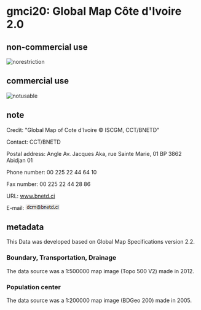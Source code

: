 # gmci20: Global Map Côte d'Ivoire 2.0
## non-commercial use
![norestriction](https://globalmaps.github.io/globalmaps/norestriction.png)
## commercial use
![notusable](https://globalmaps.github.io/globalmaps/notusable.png)

## note
Credit: "Global Map of Cote d'Ivoire © ISCGM, CCT/BNETD" 

Contact: CCT/BNETD

Postal address: Angle Av. Jacques Aka, rue Sainte Marie, 01 BP 3862 Abidjan 01

Phone number: 00 225 22 44 64 10

Fax number: 00 225 22 44 28 86

URL: www.bnetd.ci

E-mail: ![email](email.png)

## metadata
This Data was developed based on Global Map Specifications version 2.2. 

### Boundary, Transportation, Drainage 
The data source was a 1:500000 map image (Topo 500 V2) made in 2012.

### Population center
The data source was a 1:200000 map image (BDGeo 200) made in 2005.

